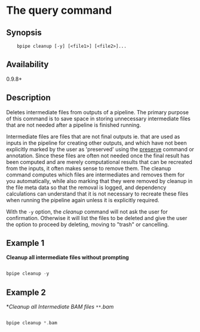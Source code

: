 # The query command

## Synopsis

    
    
        bpipe cleanup [-y] [<file1>] [<file2>]...
    

## Availability

0.9.8+

## Description

Deletes intermediate files from outputs of a pipeline. The primary purpose of this command is to save space in storing unnecessary intermediate files that are not needed after a pipeline is finished running.

Intermediate files are files that are not final outputs ie. that are used as inputs in the pipeline for creating other outputs, and which have not been explicitly marked by the user as 'preserved' using the [preserve](preserve) command or annotation. Since these files are often not needed once the final result has been computed and are merely computational results that can be recreated from the inputs, it often makes sense to remove them. The cleanup command computes which files are intermediates and removes them for you automatically, while also marking that they were removed by cleanup in the file meta data so that the removal is logged, and  dependency calculations can understand that it is not necessary to recreate these files when running the pipeline again unless it is explicitly required.

With the `-y` option, the *cleanup* command will not ask the user for confirmation. Otherwise it will list the files to be deleted and give the user the option to proceed by deleting, moving to "trash" or cancelling.

## Example 1

**Cleanup all intermediate files without prompting**
```groovy 

bpipe cleanup -y
```

## Example 2

**Cleanup all Intermediate BAM files `**`.bam*
```groovy 

bpipe cleanup *.bam
```
